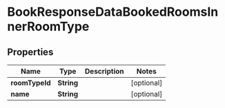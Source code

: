 

# BookResponseDataBookedRoomsInnerRoomType

## Properties

Name | Type | Description | Notes
------------ | ------------- | ------------- | -------------
**roomTypeId** | **String** |  |  [optional]
**name** | **String** |  |  [optional]




